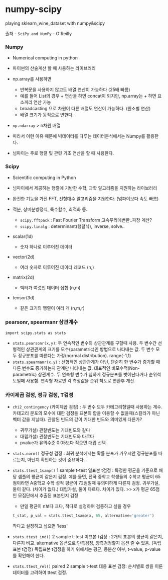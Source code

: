 # numpy-scipy
playing sklearn_wine_dataset with numpy&amp;scipy 


출처 - `SciPy and NumPy` - O'Reilly

### Numpy
- Numerical computing in python 
- 파이썬의 산술계산 할 때 사용하는 라이브러리
- np.array를 사용하면
	
    - 반복문을 사용하지 않고도 배열 연산이 가능하다 (25배 빠름)
    - 예를 들어 List의 경우 + 연산을 하면 concat이 되지만, np.array는 + 하면 요소끼리 연산 가능
    - broadcasting 으로 차원이 다른 배열도 연산이 가능하다. (원소별 연산)
    - 배열 크기가 동적으로 변한다. 
- `np.ndarray` > n차원 배열
- 따라서 이런 이유 때문에 빅데이터를 다루는 데이터분석에서는 Numpy를 활용한다. 
- 넘파이는 주로 행렬 및 관련 기초 연산을 할 때 사용한다.

### Scipy
- Scientific computing in Python
- 넘파이에서 제공하는 행렬에 기반한 수학, 과학 알고리즘을 지원하는 라이브러리
- 완전한 기능을 가진 FFT, 선형대수 알고리즘을 지원한다. (넘파이보다 속도 빠름)
- 적분, 상미분방정식, 특수함수, 최적화 등..
	
    - `scipy.fftpack` : Fast Fourier Transform 고속푸리에변환..파장 계산?
    - `scipy.linalg`  : determinant(행렬식), inverse, solve..


- scalar(1d)
	- 숫자 하나로 이루어진 데이터
- vector(2d)
	- 여러 숫자로 이루어진 데이터 레코드 (n,)
- matrix(2d)
	- 벡터가 여럿인 데이터 집합 (n,m)
- tensor(3d) 
	- 같은 크기의 행렬이 여러 개 (n,m,r)

### pearsonr, spearmanr 상관계수
`import scipy.stats as stats`

- `stats.pearsonr(x,y)`: 두 연속적인 변수의 상관관계를 구할때 사용. 두 변수간 선형적인 상관관계의 크기를 모수(parametric)인 방법으로 나타내는 값. 두 변수 모두 정규분포를 따른다는 가정(normal distribution). range(-1,1)
- `stats.spearmanr(x,y)` : 선형적인 상관관계가 아닌, 단순히 한 변수가 증가할 때 다른 변수도 증가하는지 관계만 나타내는 값. 
대표적인 비모수적(Non-parametric) 상관계수. 두 연속형 변수가 심하게 정규분포를 벗어난다거나 순위척도일때 사용함. 연속형 자료면 각 측정값을 순위 척도로 변환후 계산. 


### 카이제곱 검정, 정규 검정, T검정

- `chi2_contingency` (카이제곱 검정) : 두 변수 모두 카테고리형일때 사용하는 계수. 카테고리 분포의 모수에 대한 검정을 표본의 합을 이용할 수 없을때(스칼라가 아닌 벡터 값을 지닐때). 관찰된 빈도의 값이 기대한 빈도와 의미있게 다른가? 
	
    - 귀무가설) 관찰빈도는 기대빈도와 같다
    - 대립가설) 관찰빈도는 기대빈도와 다르다
    - pvalue가 유의수준 0.05보다 작으면 대립 선택

- `stats.norm()` 정규성 검정 : 회귀 분석에서는 확률 분포가 가우시안 정규분포를 따르는지, 아닌지 확인하는 것이 중요하다. 

- `stats.ttest_1samp()` 1 sample t-test 일표본 t검정 : 특정한 평균을 기준으로 해당 샘플의 평균이 같은지 검정. 예를 들면, 전국 중학교 학생들의 수학교 평균이 65점이라면 A중학교 수학 성적 평균이 72점일때 유의미하게 다른지 검정. 귀무가설, 둘이 같다. (차이가 없다.) 대립가설, 둘이 다르다. 차이가 있다. >> x가 평균 65점인 모집단에서 추출된 표본인지 검정
	
    - 만일 평균이 n보다 크다, 작다로 설정하여 검증하고 싶을 경우
    ```py
    t_stat, p_val = stats.ttest_1samp(x, 65, alternative='greater')
    ```
    작다고 설정하고 싶으면 'less'
- `stats.ttest_ind()` 2 sample t-test 이표본 t검정 : 2개의 표본의 평균이 같은지, 다른지 비교. alternative 옵션으로 단측검정, 양측검정할지 옵션 줄 수 있음. (독립표본 t검정)
독립표본 t검정을 하기 위해서는 평균, 등분산 여부, t-value, p-value를 확인해야 한다. 

- `stats.ttest_rel()` paired 2 sample t-test 대응 표본 검정: 순서별로 쌍을 이룬 데이터를 고려하여 ttest 검정.
	
